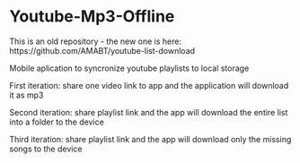 # Youtube-Mp3-Offline

<p>This is an old repository - the new one is here: https://github.com/AMABT/youtube-list-download</p>

<p>Mobile aplication to syncronize youtube playlists to local storage</p>

<p>First iteration: share one video link to app and the application will download it as mp3</p>
<p>Second iteration: share playlist link and the app will download the entire list into a folder to the device</p>
<p>Third iteration: share playlist link and the app will download only the missing songs to the device</p>
